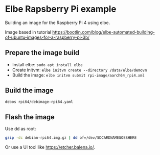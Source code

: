 # Elbe Rapsberry Pi example

Building an image for the Raspberry Pi 4 using elbe.

Image based in tutorial https://bootlin.com/blog/elbe-automated-building-of-ubuntu-images-for-a-raspberry-pi-3b/


## Prepare the image build

- Install elbe: `sudo apt install elbe`
- Create initvm: `elbe initvm create --directory /data/elbe/demovm` 
- Build the image: `elbe initvm submit rpi-image/aarch64_rpi4.xml`

## Build the image

```bash
debos rpi64/debimage-rpi64.yaml
```

## Flash the image

Use dd as root:

```bash
gzip -dc debian-rpi64.img.gz | dd of=/dev/SDCARDNAMEGOESHERE
```

Or use a UI tool like https://etcher.balena.io/.
